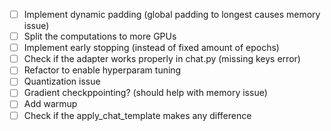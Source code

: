 - [ ] Implement dynamic padding (global padding to longest causes memory issue)
- [ ] Split the computations to more GPUs
- [ ] Implement early stopping (instead of fixed amount of epochs)
- [ ] Check if the adapter works properly in chat.py (missing keys error)
- [ ] Refactor to enable hyperparam tuning
- [ ] Quantization issue
- [ ] Gradient checkppointing? (should help with memory issue)
- [ ] Add warmup
- [ ] Check if the apply_chat_template makes any difference